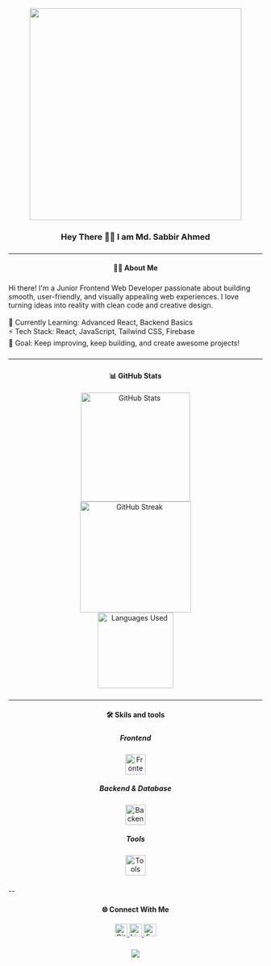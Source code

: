 <div align="center">
  <img height="420" src="https://i.ibb.co.com/vCk09Zrx/Blue-Minimalist-Personal-Branding-Youtube-Banner-2.jpg"  />
</div>

###

<h3 align="center">Hey There 👋🏾 I am Md. Sabbir Ahmed</h3>

###

---

<h4 align="center">👩‍💻  About Me</h4>

###

<p align="left">Hi there! I'm a Junior Frontend Web Developer passionate about building smooth, user-friendly, and visually appealing web experiences. I love turning ideas into reality with clean code and creative design.  <br><br>🌱 Currently Learning: Advanced React, Backend Basics  <br>⚡ Tech Stack: React, JavaScript, Tailwind CSS, Firebase  <br>🎯 Goal: Keep improving, keep building, and create awesome projects!</p>

###

---

###

<h4 align="center">📊 GitHub Stats</h4>
<div align="center">
  <img src="https://github-readme-stats.vercel.app/api?username=Sabbir1441&show_icons=true&theme=dracula&hide_border=false" height="216" alt="GitHub Stats" /> <br>
  <img src="https://github-readme-streak-stats.herokuapp.com/?user=Sabbir1441&theme=dracula&hide_border=false" height="220" alt="GitHub Streak" /> <br>
  <img src="https://github-readme-stats.vercel.app/api/top-langs/?username=Sabbir1441&layout=compact&theme=dracula&hide_border=false" height="150" alt="Languages Used" /> <br>
</div>

###
---
<h4 align="center">🛠 Skils and tools</h4>

###
<div align="center">
  <h5>Frontend</h5>
  <img src="https://skillicons.dev/icons?i=html,css,js,react,tailwind" height="40" alt="Frontend Skills" />
  
  <h5>Backend & Database</h5>
  <img src="https://skillicons.dev/icons?i=nodejs,express,mongodb,firebase" height="40" alt="Backend Skills" />

  <h5>Tools</h5>
  <img src="https://skillicons.dev/icons?i=git,github,vscode" height="40" alt="Tools" />
</div>

###

--

<h4 align="center">🌐 Connect With Me</h4>
<div align="center">
  <a href="https://github.com/Sabbir1441">
    <img src="https://img.shields.io/badge/GitHub-181717?style=for-the-badge&logo=github&logoColor=white" height="25" alt="GitHub" />
  </a>
  <a href="https://www.linkedin.com/in/your-linkedin-username">
    <img src="https://img.shields.io/badge/LinkedIn-0A66C2?style=for-the-badge&logo=linkedin&logoColor=white" height="25" alt="LinkedIn" />
  </a>
  <a href="https://www.facebook.com/sabbirsojib1441">
    <img src="https://img.shields.io/badge/Facebook-1877F2?style=for-the-badge&logo=facebook&logoColor=white" height="25" alt="Facebook" />
  </a>
</div>

###

<div align="center">
  <img src="https://visitor-badge.laobi.icu/badge?page_id=Sabbir1441.Sabbir1441&"  />
</div>

###
